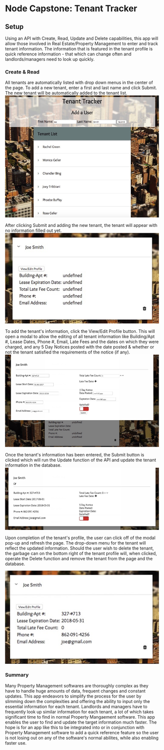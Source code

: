 <h1>Node Capstone: Tenant Tracker</h1>

<h2>Setup</h2>
Using an API with Create, Read, Update and Delete capabilities, this app will allow those involved in Real Estate/Property Management to enter and track tenant information. The information that is featured in the tenant profile is quick reference information - that which can change often and landlords/managers need to look up quickly.

<h3>Create & Read</h3>
All tenants are automatically listed with drop down menus in the center of the page. To add a new tenant, enter a first and last name and click Submit. The new tenant will be automatically added to the tenant list.
<img src="/readme-screenshots/main-page.jpg">

After clicking Submit and adding the new tenant, the tenant will appear with no information filled out yet.
<img src="/readme-screenshots/default-info.jpg">

To add the tenant's information, click the View/Edit Profile button. This will open a modal to allow the editing of all tenant information like Building/Apt #, Lease Dates, Phone #, Email, Late Fees and the dates on which they were charged, and any 5 Day Notices posted with the date posted & whether or not the tenant satisfied the requirements of the notice (if any).
<img src="/readme-screenshots/edited-info.jpg">

Once the tenant's information has been entered, the Submit button is clicked which will run the Update function of the API and update the tenant information in the database.
<img src="/readme-screenshots/submitted-info.jpg">

Upon completion of the tenant's profile, the user can click off of the modal pop-up and refresh the page. The drop-down menu for the tenant will reflect the updated information. Should the user wish to delete the tenant, the garbage can on the bottom right of the tenant profile will, when clicked, operate the Delete function and remove the tenant from the page and the database.

<img src="/readme-screenshots/final-info.jpg">


<h3>Summary</h3>
Many Property Management softwares are thoroughly complex as they have to handle huge amounts of data, frequent changes and constant updates. This app endeavors to simplify the process for the user by slimming down the complexities and offering the ability to input only the essential information for each tenant. Landlords and managers have to frequently look up similar information for each tenant, a lot of which takes significant time to find in normal Property Mangaement software. This app enables the user to find and update the target information much faster. The hope is for an app like this to be integrated into or in conjunction with Property Management software to add a quick reference feature so the user is not losing out on any of the software's normal abilites, while also enabling faster use.
